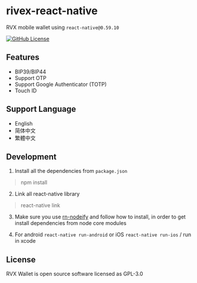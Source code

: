 # rivex-react-native
RVX mobile wallet using `react-native@0.59.10`

[![GitHub License][license]][license-url]

## Features
 - BIP39/BIP44
 - Support OTP 
 - Support Google Authenticator (TOTP)
 - Touch ID

## Support Language
- English
- 简体中文
- 繁體中文

##  Development

 1. Install all the dependencies from `package.json`
> npm install

 2. Link all react-native library
> react-native link

 3. Make sure you use [rn-nodeify](https://github.com/tradle/rn-nodeify) and follow how to install, in order to get install dependencies from node core modules

 4. For android `react-native run-android` or iOS `react-native run-ios` / run in xcode

## License

RVX Wallet is open source software licensed as GPL-3.0

[license]: https://img.shields.io/badge/license-GNUGPL3-blue.svg
[license-url]:https://github.com/RiveX-Foundation/rvx-desktop-wallet/blob/master/LICENSE